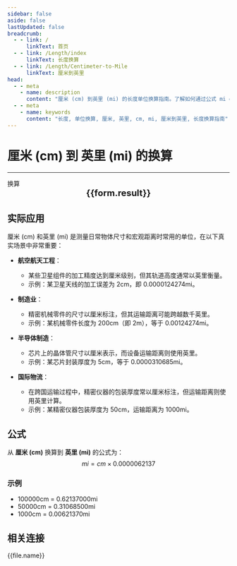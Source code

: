 ```yaml
---
sidebar: false
aside: false
lastUpdated: false
breadcrumb:
  - - link: /
      linkText: 首页
  - - link: /Length/index
      linkText: 长度换算
  - - link: /Length/Centimeter-to-Mile
      linkText: 厘米到英里
head:
  - - meta
    - name: description
      content: "厘米 (cm) 到英里 (mi) 的长度单位换算指南。了解如何通过公式 mi = cm × 0.0000062137 换算为英里。"
  - - meta
    - name: keywords
      content: "长度, 单位换算, 厘米, 英里, cm, mi, 厘米到英里, 长度换算指南"
---
```

# 厘米 (cm) 到 英里 (mi) 的换算
---
<script setup>
import { onMounted, reactive, inject, ref } from 'vue'
import { NButton, NForm, NFormItem, NInput, NInputNumber, NSelect, NCard, useMessage,NGrid ,NGi } from 'naive-ui'
import { defineClientComponent } from 'vitepress'
import { Length } from '../../files';

const convert = inject('convert')

const form = reactive({
  number: null,
  result: '',
})

const convertHandler = () => {
  if (form.number !== null && !isNaN(form.number)) {
    const convertedValue = parseFloat(form.number) * 0.0000062137
    form.result = `${form.number}cm = ${convertedValue.toFixed(8)}mi`
  } else {
    form.result = '请输入有效的数值。'
  }
}
</script>

<n-form size="large" :model="form">
  <n-form-item label="厘米 (cm)">
    <n-input-number v-model:value="form.number" placeholder="输入厘米" style="width: 100%" />
  </n-form-item>
  <n-form-item>
    <n-button type="info" @click="convertHandler" block>换算</n-button>
  </n-form-item>
</n-form>

<n-card  embedded :bordered="false" hoverable>
  <div  style="text-align:center;font-size:20px;">
    <strong>{{form.result}}</strong>
  </div>
</n-card>

## 实际应用

厘米 (cm) 和英里 (mi) 是测量日常物体尺寸和宏观距离时常用的单位，在以下真实场景中非常重要：

- **航空航天工程**：
  - 某些卫星组件的加工精度达到厘米级别，但其轨道高度通常以英里衡量。
  - 示例：某卫星天线的加工误差为 2cm，即 0.0000124274mi。

- **制造业**：
  - 精密机械零件的尺寸以厘米标注，但其运输距离可能跨越数千英里。
  - 示例：某机械零件长度为 200cm（即 2m），等于 0.00124274mi。

- **半导体制造**：
  - 芯片上的晶体管尺寸以厘米表示，而设备运输距离则使用英里。
  - 示例：某芯片封装厚度为 5cm，等于 0.0000310685mi。

- **国际物流**：
  - 在跨国运输过程中，精密仪器的包装厚度常以厘米标注，但运输距离则使用英里计算。
  - 示例：某精密仪器包装厚度为 50cm，运输距离为 1000mi。

## 公式

从 **厘米 (cm)** 换算到 **英里 (mi)** 的公式为：
$$ mi = cm \times 0.0000062137 $$

### 示例
- 100000cm = 0.62137000mi
- 50000cm = 0.31068500mi
- 1000cm = 0.00621370mi

## 相关连接
<n-grid x-gap="12" :cols="2">
  <n-gi v-for="(file, index) in Length" :key="index">
    <n-button
      text
      tag="a"
      :href="file.path"
      type="info"
    >
      {{file.name}}
    </n-button>
  </n-gi>
</n-grid>